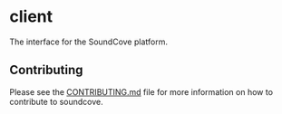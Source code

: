 client
======
The interface for the SoundCove platform.

## Contributing
Please see the [CONTRIBUTING.md](CONTRIBUTING.md) file for more information on how to contribute to soundcove.
